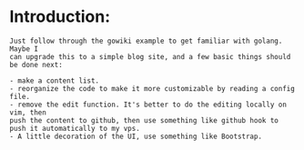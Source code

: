 Introduction:
===========
    Just follow through the gowiki example to get familiar with golang. Maybe I 
    can upgrade this to a simple blog site, and a few basic things should be done next:

    - make a content list.
    - reorganize the code to make it more customizable by reading a config file.
    - remove the edit function. It's better to do the editing locally on vim, then
    push the content to github, then use something like github hook to push it automatically to my vps.
    - A little decoration of the UI, use something like Bootstrap.
